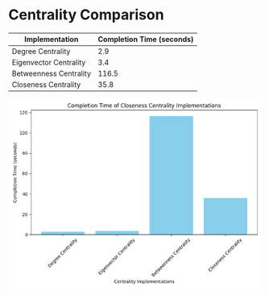 # Centrality Comparison

| Implementation       | Completion Time (seconds) |
|----------------------|---------------------------|
| Degree Centrality     | 2.9                       |
| Eigenvector Centrality     | 3.4                       |
| Betweenness Centrality     | 116.5                     |
| Closeness Centrality     | 35.8                      |

![Centrality Comparison Plot](centrality_comparison.png)